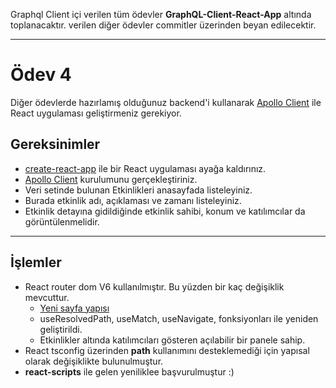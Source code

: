 Graphql Client içi verilen tüm ödevler **GraphQL-Client-React-App** altında toplanacaktır. verilen diğer ödevler commitler üzerinden beyan edilecektir.

---

# Ödev 4

Diğer ödevlerde hazırlamış olduğunuz backend'i kullanarak [Apollo Client](https://www.apollographql.com/docs/react/) ile React uygulaması geliştirmeniz gerekiyor.

## Gereksinimler

- [create-react-app](https://create-react-app.dev/) ile bir React uygulaması ayağa kaldırınız.
- [Apollo Client](https://www.apollographql.com/docs/react/) kurulumunu gerçekleştiriniz.
- Veri setinde bulunan Etkinlikleri anasayfada listeleyiniz.
- Burada etkinlik adı, açıklaması ve zamanı listeleyiniz.
- Etkinlik detayına gidildiğinde etkinlik sahibi, konum ve katılımcılar da görüntülenmelidir.

---

## İşlemler

- React router dom V6 kullanılmıştır. Bu yüzden bir kaç değişiklik mevcuttur.
  - [Yeni sayfa yapısı](https://reactrouter.com/docs/en/v6/getting-started/overview)
  - useResolvedPath,  useMatch,  useNavigate, fonksiyonları ile yeniden geliştirildi.
  - Etkinlikler altında katılımcıları gösteren açılabilir bir panele sahip.
- React tsconfig üzerinden **path** kullanımını desteklemediği için yapısal olarak değişiklikte bulunulmuştur.
- **react-scripts** ile gelen yeniliklee başvurulmuştur :)
